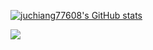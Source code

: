 
[![juchiang77608's GitHub stats](https://github-readme-stats.vercel.app/api?username=juchiang77608)](https://github.com/juchiang77608/github-readme-stats)


![](https://komarev.com/ghpvc/?username=juchiang77608&color=green&style=flat-square)
